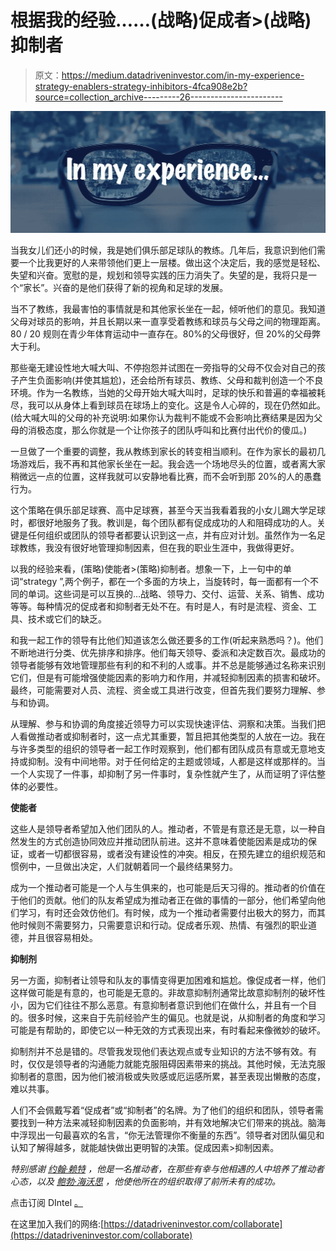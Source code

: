 # 根据我的经验……(战略)促成者>(战略)抑制者

> 原文：<https://medium.datadriveninvestor.com/in-my-experience-strategy-enablers-strategy-inhibitors-4fca908e2b?source=collection_archive---------26----------------------->

![](img/a67fdcbd9240a90f67eac6e2a51d8561.png)

当我女儿们还小的时候，我是她们俱乐部足球队的教练。几年后，我意识到他们需要一个比我更好的人来带领他们更上一层楼。做出这个决定后，我的感觉是轻松、失望和兴奋。宽慰的是，规划和领导实践的压力消失了。失望的是，我将只是一个“家长”。兴奋的是他们获得了新的视角和足球的发展。

当不了教练，我最害怕的事情就是和其他家长坐在一起，倾听他们的意见。我知道父母对球员的影响，并且长期以来一直享受着教练和球员与父母之间的物理距离。80 / 20 规则在青少年体育运动中一直存在。80%的父母很好，但 20%的父母弊大于利。

那些毫无建设性地大喊大叫、不停抱怨并试图在一旁指导的父母不仅会对自己的孩子产生负面影响(并使其尴尬)，还会给所有球员、教练、父母和裁判创造一个不良环境。作为一名教练，当她的父母开始大喊大叫时，足球的快乐和普遍的幸福被耗尽，我可以从身体上看到球员在球场上的变化。这是令人心碎的，现在仍然如此。(给大喊大叫的父母的补充说明:如果你认为裁判不能或不会影响比赛结果是因为父母的消极态度，那么你就是一个让你孩子的团队呼叫和比赛付出代价的傻瓜。)

一旦做了一个重要的调整，我从教练到家长的转变相当顺利。在作为家长的最初几场游戏后，我不再和其他家长坐在一起。我会选一个场地尽头的位置，或者离大家稍微远一点的位置，这样我就可以安静地看比赛，而不会听到那 20%的人的愚蠢行为。

这个策略在俱乐部足球赛、高中足球赛，甚至今天当我看着我的小女儿踢大学足球时，都很好地服务了我。教训是，每个团队都有促成成功的人和阻碍成功的人。关键是任何组织或团队的领导者都要认识到这一点，并有应对计划。虽然作为一名足球教练，我没有很好地管理抑制因素，但在我的职业生涯中，我做得更好。

以我的经验来看，(策略)使能者>(策略)抑制者。想象一下，上一句中的单词“strategy ”,两个例子，都在一个多面的方块上，当旋转时，每一面都有一个不同的单词。这些词是可以互换的…战略、领导力、交付、运营、关系、销售、成功等等。每种情况的促成者和抑制者无处不在。有时是人，有时是流程、资金、工具、技术或它们的缺乏。

和我一起工作的领导有比他们知道该怎么做还要多的工作(听起来熟悉吗？)。他们不断地进行分类、优先排序和排序。他们每天领导、委派和决定数百次。最成功的领导者能够有效地管理那些有利的和不利的人或事。并不总是能够通过名称来识别它们，但是有可能增强使能因素的影响力和作用，并减轻抑制因素的损害和破坏。最终，可能需要对人员、流程、资金或工具进行改变，但首先我们要努力理解、参与和协调。

从理解、参与和协调的角度接近领导力可以实现快速评估、洞察和决策。当我们把人看做推动者或抑制者时，这一点尤其重要，暂且把其他类型的人放在一边。我在与许多类型的组织的领导者一起工作时观察到，他们都有团队成员有意或无意地支持或抑制。没有中间地带。对于任何给定的主题或领域，人都是这样或那样的。当一个人实现了一件事，却抑制了另一件事时，复杂性就产生了，从而证明了评估整体的必要性。

**使能者**

这些人是领导者希望加入他们团队的人。推动者，不管是有意还是无意，以一种自然发生的方式创造协同效应并推动团队前进。这并不意味着使能因素是成功的保证，或者一切都很容易，或者没有建设性的冲突。相反，在预先建立的组织规范和惯例中，一旦做出决定，人们就朝着同一个最终结果努力。

成为一个推动者可能是一个人与生俱来的，也可能是后天习得的。推动者的价值在于他们的贡献。他们的队友希望成为推动者正在做的事情的一部分，他们希望向他们学习，有时还会效仿他们。有时候，成为一个推动者需要付出极大的努力，而其他时候则不需要努力，只需要意识和行动。促成者乐观、热情、有强烈的职业道德，并且很容易相处。

**抑制剂**

另一方面，抑制者让领导和队友的事情变得更加困难和尴尬。像促成者一样，他们这样做可能是有意的，也可能是无意的。非故意抑制剂通常比故意抑制剂的破坏性小，因为它们往往不那么恶意。有意抑制者意识到他们在做什么，并且有一个目的。很多时候，这来自于先前经验产生的偏见。也就是说，从抑制者的角度和学习可能是有帮助的，即使它以一种无效的方式表现出来，有时看起来像微妙的破坏。

抑制剂并不总是错的。尽管我发现他们表达观点或专业知识的方法不够有效。有时，仅仅是领导者的沟通能力就能克服阻碍因素带来的挑战。其他时候，无法克服抑制者的意图，因为他们被消极或失败感或厄运感所累，甚至表现出懒散的态度，难以共事。

人们不会佩戴写着“促成者”或“抑制者”的名牌。为了他们的组织和团队，领导者需要找到一种方法来减轻抑制因素的负面影响，并有效地解决它们带来的挑战。脑海中浮现出一句最喜欢的名言，“你无法管理你不衡量的东西”。领导者对团队偏见和认知了解得越多，就能越快做出更明智的决策。促成因素>抑制因素。

*特别感谢* [*约翰·赖特*](https://www.linkedin.com/in/john-a-wright-83484b65/) *，他是一名推动者，在那些有幸与他相遇的人中培养了推动者心态，以及* [*鲍勃·海沃思*](https://www.linkedin.com/in/bobhayworth/) *，他使他所在的组织取得了前所未有的成功。*

点击订阅 DIntel [。](https://ddintel.datadriveninvestor.com/)

在这里加入我们的网络:[https://datadriveninvestor.com/collaborate](https://datadriveninvestor.com/collaborate)
